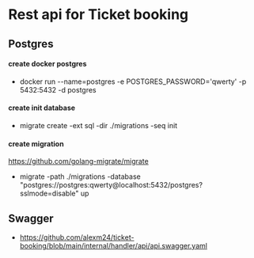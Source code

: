 # Rest api for Ticket booking

## Postgres

#### create docker postgres
- docker run --name=postgres -e POSTGRES_PASSWORD='qwerty' -p 5432:5432 -d postgres

#### create init database
- migrate create -ext sql -dir ./migrations -seq init

#### create migration
https://github.com/golang-migrate/migrate
- migrate -path ./migrations -database "postgres://postgres:qwerty@localhost:5432/postgres?sslmode=disable" up

## Swagger
- https://github.com/alexm24/ticket-booking/blob/main/internal/handler/api/api.swagger.yaml